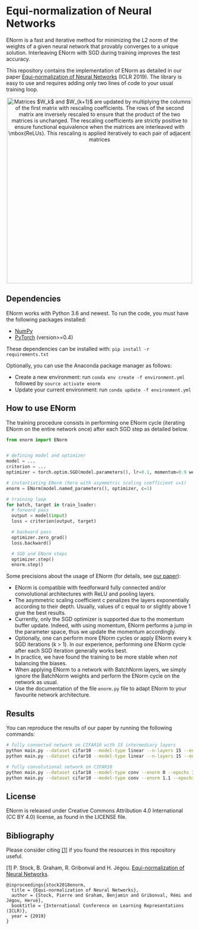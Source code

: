 # Equi-normalization of Neural Networks
 ENorm is a fast and iterative method for minimizing the L2 norm of the weights of a given neural network that provably converges to a unique solution.  Interleaving ENorm with SGD during training improves the test accuracy.

This repository contains the implementation of ENorm as detailed in our paper [Equi-normalization of Neural Networks](https://arxiv.org/abs/1902.10416) (ICLR 2019). The library is easy to use and requires adding only two lines of code to your usual training loop.

<p align="center">
<img src="illustration.png" alt="Matrices $W_k$ and $W_{k+1}$ are updated by multiplying the columns of the first matrix with rescaling coefficients. The rows of the second matrix are inversely rescaled to ensure that the product of the two matrices is unchanged. The rescaling coefficients are strictly positive to ensure functional equivalence when the matrices are interleaved with \mbox{ReLUs}. This rescaling is applied iteratively to each pair of adjacent matrices" width="500px"></p>


## Dependencies
ENorm works with Python 3.6 and newest. To run the code, you must have the following packages installed:
- [NumPy](http://www.numpy.org/)
- [PyTorch](http://pytorch.org/) (version>=0.4)

These dependencies can be installed with:
`
pip install -r requirements.txt
`

Optionally, you can use the Anaconda package manager as follows:
- Create a new environment: run `conda env create -f environment.yml` followed by `source activate enorm`
- Update your current environment: run `conda update -f environment.yml`

## How to use ENorm

The training procedure consists in performing one ENorm cycle (iterating ENorm on the entire network once) after each SGD step as detailed below.
```python
from enorm import ENorm


# defining model and optimizer
model = ...
criterion = ...
optimizer = torch.optim.SGD(model.parameters(), lr=0.1, momentum=0.9 weight_decay=1e-4)

# instantiating ENorm (here with asymmetric scaling coefficient c=1)
enorm = ENorm(model.named_parameters(), optimizer, c=1)

# training loop
for batch, target in train_loader:
  # forward pass
  output = model(input)
  loss = criterion(output, target)

  # backward pass
  optimizer.zero_grad()
  loss.backward()

  # SGD and ENorm steps
  optimizer.step()
  enorm.step()
```
Some precisions about the usage of ENorm (for details, see [our paper](https://arxiv.org/abs/1902.10416)):
- ENorm is compatible with feedforward fully connected and/or convolutional architectures with ReLU and pooling layers.
- The asymmetric scaling coefficient c penalizes the layers exponentially according to their depth. Usually, values of c equal to or slightly above 1 give the best results.
- Currently, only the SGD optimizer is supported due to the momentum buffer update. Indeed, with using momentum, ENorm performs a jump in the parameter space, thus we update the momentum accordingly.
- Optionally, one can perform more ENorm cycles or apply ENorm every k SGD iterations (k > 1). In our experience, performing one ENorm cycle after each SGD iteration generally works best.
- In practice, we have found the training to be more stable when *not* balancing the biases.
- When applying ENorm to a network with BatchNorm layers, we simply ignore the BatchNorm weights and perform the ENorm cycle on the network as usual.
- Use the documentation of the file `enorm.py` file to adapt ENorm to your favourite network architecture.

## Results
You can reproduce the results of our paper by running the following commands:
```bash
# fully connected network on CIFAR10 with 15 intermediary layers
python main.py --dataset cifar10 --model-type linear --n-layers 15 --enorm 0 --epochs 60 --lr 0.1 --weight-decay 1e-3 --momentum 0 --n-iter 5
python main.py --dataset cifar10 --model-type linear --n-layers 15 --enorm 1.2 --epochs 60 --lr 0.1 --weight-decay 1e-3 --momentum 0 --n-iter 5

# fully convolutional network on CIFAR10
python main.py --dataset cifar10 --model-type conv --enorm 0 --epochs 128  --lr 0.05 --weight-decay 1e-3 --momentum 0.9 --n-iter 5
python main.py --dataset cifar10 --model-type conv --enorm 1.1 --epochs 128 --lr 0.05 --weight-decay 1e-3 --momentum 0.9 --n-iter 5
```

## License
ENorm is released under Creative Commons Attribution 4.0 International (CC BY 4.0) license, as found in the LICENSE file.

## Bibliography
Please consider citing [[1]](https://arxiv.org/abs/1902.10416) if you found the resources in this repository useful.

[1] P. Stock, B. Graham, R. Gribonval and H. Jégou. [Equi-normalization of Neural Networks](https://arxiv.org/abs/1902.10416).
```
@inproceedings{stock2018enorm,
  title = {Equi-normalization of Neural Networks},
  author = {Stock, Pierre and Graham, Benjamin and Gribonval, Rémi and Jégou, Hervé},
  booktitle = {International Conference on Learning Representations (ICLR)},
  year = {2019}
}
```
